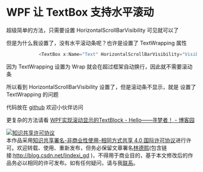 
# WPF 让 TextBox 支持水平滚动

超级简单的方法，只需要设置 HorizontalScrollBarVisibility 可见就可以了

<!--more-->


<!-- CreateTime:2020/8/1 11:32:15 -->

<!-- 发布 -->

但是为什么我设置了，没有水平滚动条呢？也许是设置了 TextWrapping 属性

```csharp
            <TextBox x:Name="Text" HorizontalScrollBarVisibility="Visible" Margin="10,10,10,10" TextWrapping="Wrap" AcceptsReturn="True"></TextBox>
```

因为 TextWrapping 设置为 Wrap 就会在超过框架自动换行，因此就不需要滚动条

所以看到 HorizontalScrollBarVisibility 设置了，但是滚动条不显示，就是 设置了 TextWrapping 的问题

代码放在 [github](https://github.com/lindexi/lindexi_gd/tree/c5085f37e1867a9835c68993ed15aee168976805/HalujakenifawFarlurjibellerwa) 欢迎小伙伴访问

更复杂的方法请看 [WPF实现滚动显示的TextBlock - Hello——寻梦者！ - 博客园](https://www.cnblogs.com/seekdream/p/6293563.html )





<a rel="license" href="http://creativecommons.org/licenses/by-nc-sa/4.0/"><img alt="知识共享许可协议" style="border-width:0" src="https://licensebuttons.net/l/by-nc-sa/4.0/88x31.png" /></a><br />本作品采用<a rel="license" href="http://creativecommons.org/licenses/by-nc-sa/4.0/">知识共享署名-非商业性使用-相同方式共享 4.0 国际许可协议</a>进行许可。欢迎转载、使用、重新发布，但务必保留文章署名[林德熙](http://blog.csdn.net/lindexi_gd)(包含链接:http://blog.csdn.net/lindexi_gd )，不得用于商业目的，基于本文修改后的作品务必以相同的许可发布。如有任何疑问，请与我[联系](mailto:lindexi_gd@163.com)。